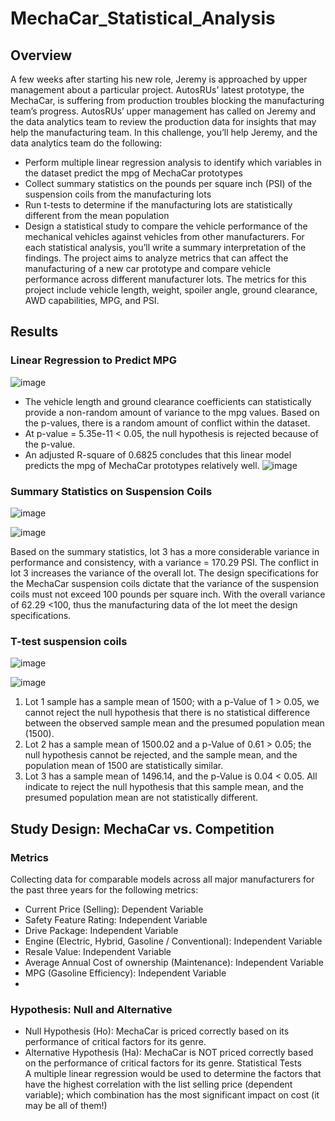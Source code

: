 # MechaCar_Statistical_Analysis

## Overview
A few weeks after starting his new role, Jeremy is approached by upper management about a particular project. AutosRUs’ latest prototype, the MechaCar, is suffering from production troubles blocking the manufacturing team’s progress. AutosRUs’ upper management has called on Jeremy and the data analytics team to review the production data for insights that may help the manufacturing team.
In this challenge, you’ll help Jeremy, and the data analytics team do the following:
* Perform multiple linear regression analysis to identify which variables in the dataset predict the mpg of MechaCar prototypes
* Collect summary statistics on the pounds per square inch (PSI) of the suspension coils from the manufacturing lots
* Run t-tests to determine if the manufacturing lots are statistically different from the mean population
* Design a statistical study to compare the vehicle performance of the mechanical vehicles against vehicles from other manufacturers. For each statistical analysis, you’ll write a summary interpretation of the findings.
The project aims to analyze metrics that can affect the manufacturing of a new car prototype and compare vehicle performance across different manufacturer lots. The metrics for this project include vehicle length, weight, spoiler angle, ground clearance, AWD capabilities, MPG, and PSI.

## Results

### Linear Regression to Predict MPG


![image](https://user-images.githubusercontent.com/101475984/184157928-3a683915-4f26-4a77-9baf-c6928ebc98da.png)

*  The vehicle length and ground clearance coefficients can statistically provide a non-random amount of variance to the mpg values. Based on the p-values, there is a random amount of conflict within the dataset.
* At p-value = 5.35e-11 < 0.05, the null hypothesis is rejected because of the p-value.
* An adjusted R-square of 0.6825 concludes that this linear model predicts the mpg of MechaCar prototypes relatively well.
![image](https://user-images.githubusercontent.com/101475984/184157986-b1877373-46e5-4d3b-b0b0-600408478b11.png)

### Summary Statistics on Suspension Coils


![image](https://user-images.githubusercontent.com/101475984/184158284-27dc7455-32c4-4287-a4e9-e47591c41ad0.png)


![image](https://user-images.githubusercontent.com/101475984/184158342-fab3f8df-62fb-4b2d-b98c-f678cfb991a1.png)


 Based on the summary statistics, lot 3 has a more considerable variance in performance and consistency, with a variance = 170.29 PSI. The conflict in lot 3 increases the variance of the overall lot. The design specifications for the MechaCar suspension coils dictate that the variance of the suspension coils must not exceed 100 pounds per square inch. With the overall variance of 62.29 <100, thus the manufacturing data of the lot meet the design specifications.

### T-test suspension coils


![image](https://user-images.githubusercontent.com/101475984/184158445-77b2aff8-8c7b-4e89-b6d0-24d51900630e.png)

![image](https://user-images.githubusercontent.com/101475984/184158490-8afda7fb-11ab-4627-b83d-6db8580f634b.png)


1. Lot 1 sample has a sample mean of 1500; with a p-Value of 1 > 0.05, we cannot reject the null hypothesis that there is no statistical difference between the observed sample mean and the presumed population mean (1500).
2. Lot 2 has a sample mean of 1500.02 and a p-Value of 0.61 > 0.05; the null hypothesis cannot be rejected, and the sample mean, and the population mean of 1500 are statistically similar.
3. Lot 3 has a sample mean of 1496.14, and the p-Value is 0.04 < 0.05. All indicate to reject the null hypothesis that this sample mean, and the presumed population mean are not statistically different.

## Study Design: MechaCar vs. Competition

### Metrics

Collecting data for comparable models across all major manufacturers for the past three years for the following metrics:
* Current Price (Selling): Dependent Variable
* Safety Feature Rating: Independent Variable
* Drive Package: Independent Variable
* Engine (Electric, Hybrid, Gasoline / Conventional): Independent Variable
* Resale Value: Independent Variable
* Average Annual Cost of ownership (Maintenance): Independent Variable
* MPG (Gasoline Efficiency): Independent Variable
*
### Hypothesis: Null and Alternative

* Null Hypothesis (Ho): MechaCar is priced correctly based on its performance of critical factors for its genre.
* Alternative Hypothesis (Ha): MechaCar is NOT priced correctly based on the performance of critical factors for its genre.
Statistical Tests
A multiple linear regression would be used to determine the factors that have the highest correlation with the list selling price (dependent variable); which combination has the most significant impact on cost (it may be all of them!)



